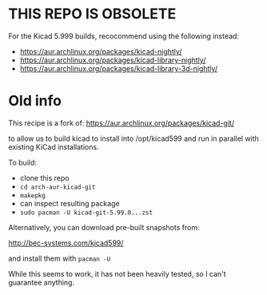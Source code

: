 # THIS REPO IS OBSOLETE

For the Kicad 5.999 builds, recocommend using the following instead:

- https://aur.archlinux.org/packages/kicad-nightly/
- https://aur.archlinux.org/packages/kicad-library-nightly/
- https://aur.archlinux.org/packages/kicad-library-3d-nightly/

# Old info

This recipe is a fork of: https://aur.archlinux.org/packages/kicad-git/

to allow us to build kicad to install into /opt/kicad599 and run in parallel
with existing KiCad installations.

To build:

- clone this repo
- `cd arch-aur-kicad-git`
- `makepkg`
- can inspect resulting package
- `sudo pacman -U kicad-git-5.99.0...zst`

Alternatively, you can download pre-built snapshots from:

http://bec-systems.com/kicad599/

and install them with `pacman -U`

While this seems to work, it has not been heavily tested, so I can't guarantee anything.
